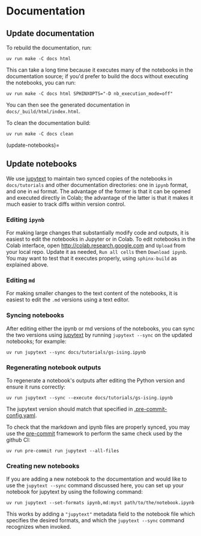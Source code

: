 # Documentation

## Update documentation

To rebuild the documentation, run:

```
uv run make -C docs html
```

This can take a long time because it executes many of the notebooks in the documentation source;
if you'd prefer to build the docs without executing the notebooks, you can run:

```
uv run make -C docs html SPHINXOPTS="-D nb_execution_mode=off"
```

You can then see the generated documentation in `docs/_build/html/index.html`.

To clean the documentation build:

```
uv run make -C docs clean
```

(update-notebooks)=

## Update notebooks

We use [jupytext](https://jupytext.readthedocs.io/) to maintain two synced copies of the notebooks
in `docs/tutorials` and other documentation directories: one in `ipynb` format, and one in `md` format. The advantage of the former
is that it can be opened and executed directly in Colab; the advantage of the latter is that
it makes it much easier to track diffs within version control.

### Editing `ipynb`

For making large changes that substantially modify code and outputs, it is easiest to
edit the notebooks in Jupyter or in Colab. To edit notebooks in the Colab interface,
open <http://colab.research.google.com> and `Upload` from your local repo.
Update it as needed, `Run all cells` then `Download ipynb`.
You may want to test that it executes properly, using `sphinx-build` as explained above.

### Editing `md`

For making smaller changes to the text content of the notebooks, it is easiest to edit the
`.md` versions using a text editor.

### Syncing notebooks

After editing either the ipynb or md versions of the notebooks, you can sync the two versions
using [jupytext](https://jupytext.readthedocs.io/) by running `jupytext --sync` on the updated
notebooks; for example:

```
uv run jupytext --sync docs/tutorials/gs-ising.ipynb
```

### Regenerating notebook outputs

To regenerate a notebook's outputs after editing the Python version and ensure it runs correctly:

```
uv run jupytext --sync --execute docs/tutorials/gs-ising.ipynb
```

The jupytext version should match that specified in
[.pre-commit-config.yaml](https://github.com/netket/netket/blob/main/.pre-commit-config.yaml).

To check that the markdown and ipynb files are properly synced, you may use the
[pre-commit](https://pre-commit.com/) framework to perform the same check used
by the github CI:

```
uv run pre-commit run jupytext --all-files
```

### Creating new notebooks

If you are adding a new notebook to the documentation and would like to use the `jupytext --sync`
command discussed here, you can set up your notebook for jupytext by using the following command:

```
uv run jupytext --set-formats ipynb,md:myst path/to/the/notebook.ipynb
```

This works by adding a `"jupytext"` metadata field to the notebook file which specifies the
desired formats, and which the `jupytext --sync` command recognizes when invoked.